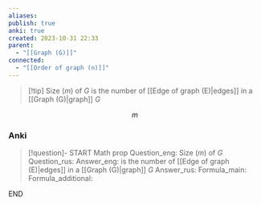 ```yaml
---
aliases: 
publish: true
anki: true
created: 2023-10-31 22:33
parent:
  - "[[Graph (G)]]"
connected:
  - "[[Order of graph (n)]]"
---
```


> [!tip] Size (${} m$) of ${} G {}$
> is the number of [[Edge of graph (E)|edges]] in a [[Graph (G)|graph]] ${} G$

$$m$$

### Anki
> [!question]-
START
Math prop
Question_eng: Size ($m$) of ${} G {}$
Question_rus: 
Answer_eng: is the number of [[Edge of graph (E)|edges]] in a [[Graph (G)|graph]] ${} G$
Answer_rus: 
Formula_main: 
Formula_additional:
<!--ID: 1699164832914-->
END










